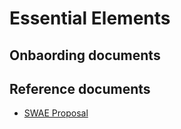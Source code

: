 # Essential Elements

## Onbaording documents


## Reference documents
* [SWAE Proposal](https://openexo.swae.io/graduated/accepted/e9d415cd-1a0a-4ee9-8401-55c2780882af)

